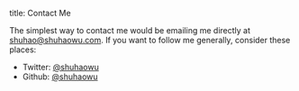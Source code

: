 title: Contact Me

The simplest way to contact me would be emailing me directly at
[shuhao@shuhaowu.com](mailto:shuhao@shuhaowu.com). If you want to follow me
generally, consider these places:

 - Twitter: [@shuhaowu](https://twitter.com/shuhaowu)
 - Github: [@shuhaowu](https://github.com/shuhaowu)
